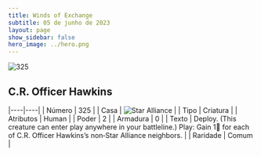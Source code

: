 ```yaml
---
title: Winds of Exchange
subtitle: 05 de junho de 2023
layout: page
show_sidebar: false
hero_image: ../hero.png
---
```


![325](https://mastervault-storage-prod.s3.amazonaws.com/media/card_front/en/600_325_84c1859d8168_en.png)


## C.R. Officer Hawkins

|----|----|
| Número | 325 |
| Casa | ![Star Alliance](https://archonarcana.com/images/thumb/7/7d/Star_Alliance.png/22px-Star_Alliance.png "Aliança Estelar") |
| Tipo | Criatura |
| Atributos | Human |
| Poder | 2 |
| Armadura | 0 |
| Texto | Deploy. (This creature can enter play anywhere in your battleline.) Play: Gain 1 for each of C.R. Officer Hawkins’s non‑Star Alliance neighbors.  |
| Raridade | Comum |
